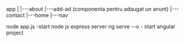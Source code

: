 app
|
|---about
|---add-ad (componenta pentru adaugat un anunt)
|---contact
|---home
|---nav


node app.js -start node js express server
ng serve --o  - start angular project
